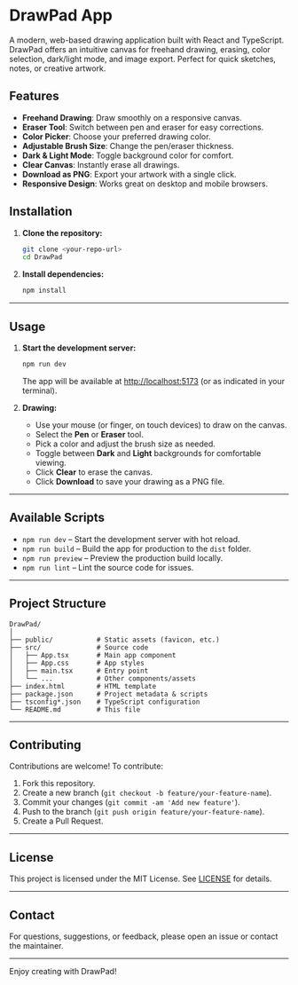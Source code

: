 # DrawPad App

A modern, web-based drawing application built with React and TypeScript. DrawPad offers an intuitive canvas for freehand drawing, erasing, color selection, dark/light mode, and image export. Perfect for quick sketches, notes, or creative artwork.


## Features
- **Freehand Drawing**: Draw smoothly on a responsive canvas.
- **Eraser Tool**: Switch between pen and eraser for easy corrections.
- **Color Picker**: Choose your preferred drawing color.
- **Adjustable Brush Size**: Change the pen/eraser thickness.
- **Dark & Light Mode**: Toggle background color for comfort.
- **Clear Canvas**: Instantly erase all drawings.
- **Download as PNG**: Export your artwork with a single click.
- **Responsive Design**: Works great on desktop and mobile browsers.

## Installation

1. **Clone the repository:**
   ```bash
   git clone <your-repo-url>
   cd DrawPad
   ```
2. **Install dependencies:**
   ```bash
   npm install
   ```

---

## Usage

1. **Start the development server:**
   ```bash
   npm run dev
   ```
   The app will be available at [http://localhost:5173](http://localhost:5173) (or as indicated in your terminal).

2. **Drawing:**
   - Use your mouse (or finger, on touch devices) to draw on the canvas.
   - Select the **Pen** or **Eraser** tool.
   - Pick a color and adjust the brush size as needed.
   - Toggle between **Dark** and **Light** backgrounds for comfortable viewing.
   - Click **Clear** to erase the canvas.
   - Click **Download** to save your drawing as a PNG file.

---

## Available Scripts
- `npm run dev` – Start the development server with hot reload.
- `npm run build` – Build the app for production to the `dist` folder.
- `npm run preview` – Preview the production build locally.
- `npm run lint` – Lint the source code for issues.

---

## Project Structure
```
DrawPad/
│
├── public/           # Static assets (favicon, etc.)
├── src/              # Source code
│   ├── App.tsx       # Main app component
│   ├── App.css       # App styles
│   ├── main.tsx      # Entry point
│   └── ...           # Other components/assets
├── index.html        # HTML template
├── package.json      # Project metadata & scripts
├── tsconfig*.json    # TypeScript configuration
└── README.md         # This file
```

---

## Contributing

Contributions are welcome! To contribute:
1. Fork this repository.
2. Create a new branch (`git checkout -b feature/your-feature-name`).
3. Commit your changes (`git commit -am 'Add new feature'`).
4. Push to the branch (`git push origin feature/your-feature-name`).
5. Create a Pull Request.

---

## License

This project is licensed under the MIT License. See [LICENSE](LICENSE) for details.

---

## Contact

For questions, suggestions, or feedback, please open an issue or contact the maintainer.

---

Enjoy creating with DrawPad!